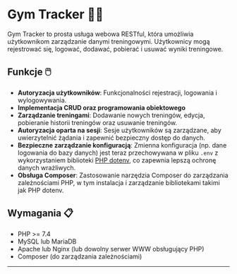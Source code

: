 # Gym Tracker 🏋️‍♂️

Gym Tracker to prosta usługa webowa RESTful, która umożliwia użytkownikom zarządzanie danymi treningowymi. Użytkownicy mogą rejestrować się, logować, dodawać, pobierać i usuwać wyniki treningowe.

## Funkcje 🖱️

- **Autoryzacja użytkowników**: Funkcjonalności rejestracji, logowania i wylogowywania.
- **Implementacja CRUD oraz programowania obiektowego**
- **Zarządzanie treningami**: Dodawanie nowych treningów, edycja, pobieranie historii treningów oraz usuwanie treningów.
- **Autoryzacja oparta na sesji**: Sesje użytkowników są zarządzane, aby uwierzytelnić żądania i zapewnić bezpieczny dostęp do danych.
- **Bezpieczne zarządzanie konfiguracją**: Zmienna konfiguracja (np. dane logowania do bazy danych) jest teraz przechowywana w pliku `.env` z wykorzystaniem biblioteki [PHP dotenv](https://github.com/vlucas/phpdotenv), co zapewnia lepszą ochronę danych wrażliwych.
- **Obsługa Composer**: Zastosowanie narzędzia Composer do zarządzania zależnościami PHP, w tym instalacja i zarządzanie bibliotekami takimi jak PHP dotenv.
## Wymagania 📋

- PHP >= 7.4
- MySQL lub MariaDB
- Apache lub Nginx (lub dowolny serwer WWW obsługujący PHP)
- Composer (do zarządzania zależnościami)
---
